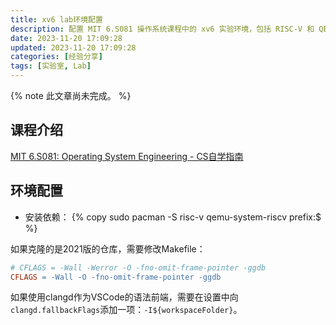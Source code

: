 ```yaml
---
title: xv6 lab环境配置
description: 配置 MIT 6.S081 操作系统课程中的 xv6 实验环境，包括 RISC-V 和 QEMU 安装，调整 Makefile 编译选项，以及 VSCode 和 clangd 相关设置。
date: 2023-11-20 17:09:28
updated: 2023-11-20 17:09:28
categories: [经验分享]
tags: [实验室, Lab]
---
```


{% note 此文章尚未完成。 %}

## 课程介绍

[MIT 6.S081: Operating System Engineering - CS自学指南](https://csdiy.wiki/%E6%93%8D%E4%BD%9C%E7%B3%BB%E7%BB%9F/MIT6.S081/)

## 环境配置

- 安装依赖：
  {% copy sudo pacman -S risc-v qemu-system-riscv prefix:$ %}

如果克隆的是2021版的仓库，需要修改Makefile：

```makefile Makefile
# CFLAGS = -Wall -Werror -O -fno-omit-frame-pointer -ggdb
CFLAGS = -Wall -O -fno-omit-frame-pointer -ggdb
```

如果使用clangd作为VSCode的语法前端，需要在设置中向`clangd.fallbackFlags`添加一项：`-I${workspaceFolder}`。
